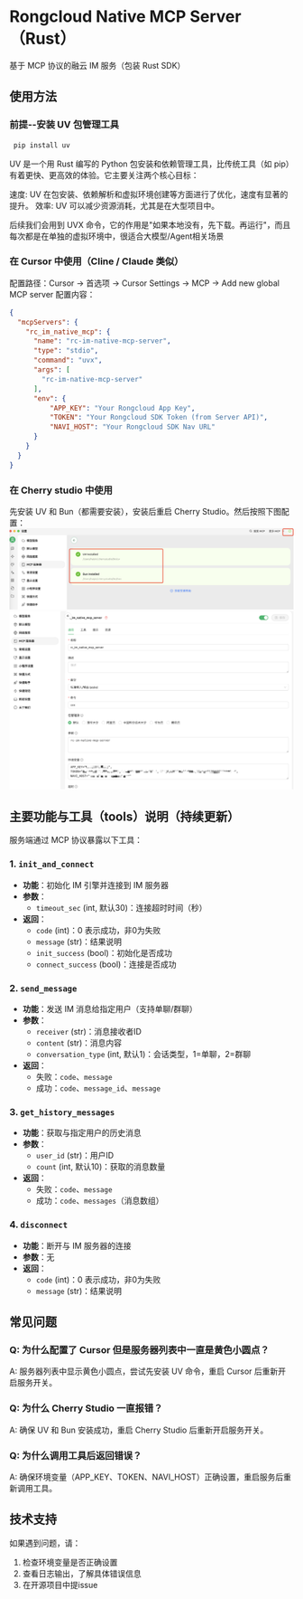 # Rongcloud Native MCP Server（Rust）

基于 MCP 协议的融云 IM 服务（包装 Rust SDK）

## 使用方法

### 前提--安装 UV 包管理工具

```bash
 pip install uv 
```

UV 是一个用 Rust 编写的 Python 包安装和依赖管理工具，比传统工具（如 pip）有着更快、更高效的体验。它主要关注两个核心目标：

速度: UV 在包安装、依赖解析和虚拟环境创建等方面进行了优化，速度有显著的提升。
效率: UV 可以减少资源消耗，尤其是在大型项目中。

后续我们会用到 UVX 命令，它的作用是"如果本地没有，先下载。再运行"，而且每次都是在单独的虚拟环境中，很适合大模型/Agent相关场景

### 在 Cursor 中使用（Cline / Claude 类似）

配置路径：Cursor -> 首选项 -> Cursor Settings -> MCP -> Add new global MCP server
配置内容：

```json
{
  "mcpServers": {
    "rc_im_native_mcp": {
      "name": "rc-im-native-mcp-server",
      "type": "stdio",
      "command": "uvx",
      "args": [
        "rc-im-native-mcp-server"
      ],
      "env": {
          "APP_KEY": "Your Rongcloud App Key",
          "TOKEN": "Your Rongcloud SDK Token (from Server API)",
          "NAVI_HOST": "Your Rongcloud SDK Nav URL"
      }
    }
  }
}

```

### 在 Cherry studio 中使用

先安装 UV 和 Bun（都需要安装），安装后重启 Cherry Studio。然后按照下图配置：
![Cherry Studio 界面示例](readme_img/cherry-studio-0.png)
![Cherry Studio 界面示例](readme_img/cherry-studio.png)

## 主要功能与工具（tools）说明（持续更新）

服务端通过 MCP 协议暴露以下工具：

### 1. `init_and_connect`

- **功能**：初始化 IM 引擎并连接到 IM 服务器
- **参数**：
  - `timeout_sec` (int, 默认30)：连接超时时间（秒）
- **返回**：
  - `code` (int)：0 表示成功，非0为失败
  - `message` (str)：结果说明
  - `init_success` (bool)：初始化是否成功
  - `connect_success` (bool)：连接是否成功

### 2. `send_message`

- **功能**：发送 IM 消息给指定用户（支持单聊/群聊）
- **参数**：
  - `receiver` (str)：消息接收者ID
  - `content` (str)：消息内容
  - `conversation_type` (int, 默认1)：会话类型，1=单聊，2=群聊
- **返回**：
  - 失败：`code`、`message`
  - 成功：`code`、`message_id`、`message`

### 3. `get_history_messages`

- **功能**：获取与指定用户的历史消息
- **参数**：
  - `user_id` (str)：用户ID
  - `count` (int, 默认10)：获取的消息数量
- **返回**：
  - 失败：`code`、`message`
  - 成功：`code`、`messages`（消息数组）

### 4. `disconnect`

- **功能**：断开与 IM 服务器的连接
- **参数**：无
- **返回**：
  - `code` (int)：0 表示成功，非0为失败
  - `message` (str)：结果说明

## 常见问题

### Q: 为什么配置了 Cursor 但是服务器列表中一直是黄色小圆点？

A: 服务器列表中显示黄色小圆点，尝试先安装 UV 命令，重启 Cursor 后重新开启服务开关。

### Q: 为什么 Cherry Studio 一直报错？

A: 确保 UV 和 Bun 安装成功，重启 Cherry Studio 后重新开启服务开关。

### Q: 为什么调用工具后返回错误？

A: 确保环境变量（APP_KEY、TOKEN、NAVI_HOST）正确设置，重启服务后重新调用工具。

## 技术支持

如果遇到问题，请：

1. 检查环境变量是否正确设置
2. 查看日志输出，了解具体错误信息
3. 在开源项目中提issue

